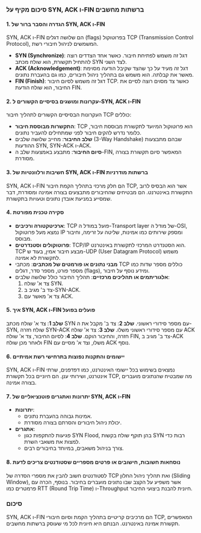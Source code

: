 ### סיכום מקיף על SYN, ACK ו-FIN ברשתות מחשבים

#### 1. הגדרה והסבר ברור של SYN, ACK ו-FIN
SYN, ACK ו-FIN הם שלושה דגלים (flags) בפרוטוקול TCP (Transmission Control Protocol), המשמשים לניהול חיבורי רשת. 
- **SYN (Synchronize)**: דגל זה משמש לפתיחת חיבור. כאשר אחד הצדדים רוצה להתחיל תקשורת, הוא שולח מכתב SYN לצד השני.
- **ACK (Acknowledgement)**: דגל זה מעיד על כך שהצד שקיבל הודעה מסוימת מאשר את קבלתה. הוא משמש גם בתהליך ניהול חיבורים, כמו גם בהעברת נתונים.
- **FIN (Finish)**: דגל זה משמש לסיום חיבור TCP. כאשר צד מסוים רוצה לסיים את החיבור, הוא שולח הודעת FIN.

#### 2. עקרונות ומושגים בסיסיים הקשורים ל-SYN, ACK ו-FIN
העקרונות הבסיסיים הקשורים לתהליך חיבור TCP כוללים:
- **התקשרות מבוססת חיבור**: TCP הוא פרוטוקול המיועד לתקשורת מבוססת חיבור, כלומר נדרש להקים חיבור לפני שמתחילים להעביר נתונים.
- **שלב החיבור**: מחייב שלושה שלבים (3-Way Handshake) שבהם מתבצעות ההודעות SYN, SYN-ACK ו-ACK.
- **סיום החיבור**: מתבצע באמצעות שלב ה-FIN, המאפשר סיום תקשורת בצורה מסודרת.

#### 3. חשיבות ורלוונטיות של SYN, ACK ו-FIN ברשתות מודרניות
SYN, ACK ו-FIN הם חלק מרכזי בתהליך הקמת חיבור TCP, אשר הוא הבסיס לרוב התקשורת באינטרנט. הם מבטיחים שהחיבורים מתבצעים בצורה אמינה ומסודרת, דבר שמסייע במניעת אובדן נתונים וטעויות בתקשורת.

#### 4. סקירה טכנית מפורטת
- **ארכיטקטורה ורכיבים**: TCP פועל במודל ה-Transport layer של מודל ה-OSI, נמצא מעל פרוטוקול IP ומספק שירותים כמו אמינות, שליטה על זרימה, וחיבור מבוסס.
- **פרוטוקולים וסטנדרטים**: TCP/IP הוא הסטנדרט המרכזי לתקשורת באינטרנט. TCP מבצע חיבור אמין, בעוד ש-UDP (User Datagram Protocol) משמש לתקשורת לא אמינה.
- **מבני נתונים או פורמטים של מכתבים**: מכתבי TCP כוללים מספר שדות כמו מספר פורט, מספר סדר, דגלים (flags), ומידע נוסף על חיבור.
- **אלגוריתמים או תהליכים מרכזיים**: תהליך החיבור כולל שלושה שלבים: 
  1. צד א' שולח SYN.
  2. צד ב' מגיב ב-SYN-ACK.
  3. צד א' מאשר עם ACK.

#### 5. איך SYN, ACK ו-FIN פועלים בפועל
**שלב 1**: צד א' שולח מכתב SYN עם מספר סידורי ראשוני.
**שלב 2**: צד ב' מקבל את ה-SYN, שולח חזרה SYN-ACK עם מספר סידורי ראשוני משלו.
**שלב 3**: צד א' שולח ACK חזרה, והחיבור הוקם.
**שלב 4**: לסיום החיבור, צד א' שולח FIN, צד ב' מגיב ב-ACK ולאחר מכן שולח FIN משלו, וצד א' מסיים עם ACK נוסף.

#### 6. יישומים והתקנות נפוצות בתרחישי רשת אמיתיים
SYN, ACK ו-FIN נמצאים בשימוש בכל יישומי האינטרנט, כמו דפדפנים, שרתי אינטרנט, ושירותי ענן. הם חיוניים בכל תקשורת TCP, מה שמבטיח שהנתונים מועברים בצורה אמינה.

#### 7. יתרונות ואתגרים פוטנציאליים של SYN, ACK ו-FIN
- **יתרונות**:
  - אמינות גבוהה בהעברת נתונים.
  - יכולת ניהול חיבורים והסרתם בצורה מסודרת.
- **אתגרים**:
  - פגיעות להתקפות כגון SYN Flood, בהן תוקף שולח בקשות SYN רבות כדי למצות את משאבי השרת.
  - צורך בניהול משאבים, במיוחד בחיבורים רבים.

#### 8. נוסחאות חשובות, חישובים או פרטים מספריים שסטודנטים צריכים לדעת
לסטודנטים חשוב להבין את מספרי הסדרה של TCP ואת תהליך ניהול החלון (Sliding Window), אשר משפיע על הקצב שבו נתונים מועברים בחיבור. בנוסף, הכרה עם פרמטרים כמו RTT (Round Trip Time) ו-Throughput חיונית להבנת ביצועי החיבור.

### סיכום
SYN, ACK ו-FIN הם מרכיבים קריטיים בתהליך הקמת וסיום חיבורי TCP, המאפשרים תקשורת אמינה באינטרנט. הבנתם היא חיונית לכל מי שעוסק ברשתות מחשבים.